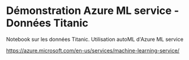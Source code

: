 # Démonstration Azure ML service - Données Titanic

Notebook sur les données Titanic.
Utilisation autoML d'Azure ML service

https://azure.microsoft.com/en-us/services/machine-learning-service/
